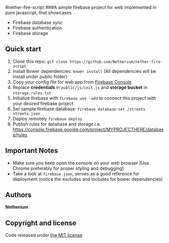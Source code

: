 #nether-fire-script
###A simple firebase project for web implemented in pure javascript, that showcases
* Firebase database sync
* Firebase authentication
* Firebase storage

## Quick start
1. Clone this repo: `git clone https://github.com/Netherium/nether-fire-script`
2. Install Bower dependencies: `bower install` (All dependencies will be install under public folder)
3. Copy your config file for web app from [Firebase Console](https://console.firebase.google.com)
4. Replace **credentials** in `public/js/init.js` and **storage bucket** in `storage.rules.txt`
5. Initialize firebase with `firebase use -add` to connect this project with your desired firebase project
6. Set sample firebase database: `firebase database:set /streets streets.json`
7. Deploy remotely `firebase deploy`
8. Publish rules for database and storage i.e. https://console.firebase.google.com/project/MYPROJECTHERE/database/rules

## Important Notes
* Make sure you keep open the console on your web browser (Use Chrome preferably for proper styling and debugging)
* Take a look at `firebase.json`, serves as a good reference for deployment (notice the excludes and includes for bower dependencies)

## Authors
**Netherium**

## Copyright and license
Code released under [the MIT license](https://github.com/Netherium/nether-fire-script/blob/master/LICENSE)